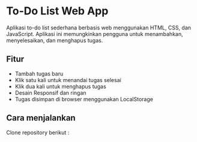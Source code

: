 # To-Do List Web App
Aplikasi to-do list sederhana berbasis web menggunakan HTML, CSS, dan JavaScript. 
Aplikasi ini memungkinkan pengguna untuk menambahkan, menyelesaikan, dan menghapus tugas.

## Fitur
 - Tambah tugas baru
 - Klik satu kali untuk menandai tugas selesai
 - Klik dua kali untuk menghapus tugas
 - Desain Responsif dan ringan
 - Tugas disimpan di browser menggunakan LocalStorage

## Cara menjalankan 
Clone repository berikut :